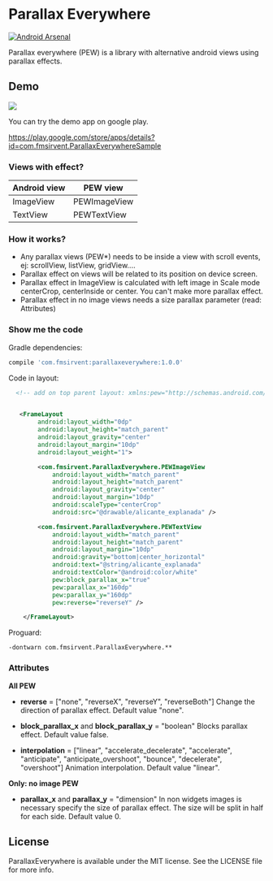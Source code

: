 # Parallax Everywhere #

[![Android Arsenal](https://img.shields.io/badge/Android%20Arsenal-ParallaxEverywhere-brightgreen.svg?style=flat)](https://android-arsenal.com/details/1/1213)

Parallax everywhere (PEW) is a library with alternative android views using parallax effects.

## Demo ##

![](https://raw.githubusercontent.com/Narfss/ParallaxEverywhere/master/parallax-everywhere-animation-optimize.gif)

You can try the demo app on google play.

https://play.google.com/store/apps/details?id=com.fmsirvent.ParallaxEverywhereSample

### Views with effect? ###

Android view | PEW view
--- | ---
ImageView | PEWImageView
TextView | PEWTextView

### How it works? ###

* Any parallax views (PEW*) needs to be inside a view with scroll events, ej: scrollView, listView, gridView....
* Parallax effect on views will be related to its position on device screen.
* Parallax effect in ImageView is calculated with left image in Scale mode centerCrop, centerInside or center. You can't make more parallax effect.
* Parallax effect in no image views needs a size parallax parameter (read:  Attributes)

### Show me the code ###

Gradle dependencies:

```groovy
compile 'com.fmsirvent:parallaxeverywhere:1.0.0'
```

Code in layout:

```xml
  <!-- add on top parent layout: xmlns:pew="http://schemas.android.com/apk/res-auto" -->


   <FrameLayout
        android:layout_width="0dp"
        android:layout_height="match_parent"
        android:layout_gravity="center"
        android:layout_margin="10dp"
        android:layout_weight="1">

        <com.fmsirvent.ParallaxEverywhere.PEWImageView
            android:layout_width="match_parent"
            android:layout_height="match_parent"
            android:layout_gravity="center"
            android:layout_margin="10dp"
            android:scaleType="centerCrop"
            android:src="@drawable/alicante_explanada" />

        <com.fmsirvent.ParallaxEverywhere.PEWTextView
            android:layout_width="match_parent"
            android:layout_height="match_parent"
            android:layout_margin="10dp"
            android:gravity="bottom|center_horizontal"
            android:text="@string/alicante_explanada"
            android:textColor="@android:color/white"
            pew:block_parallax_x="true"
            pew:parallax_x="160dp"
            pew:parallax_y="160dp"
            pew:reverse="reverseY" />

    </FrameLayout>

```

Proguard:

```
-dontwarn com.fmsirvent.ParallaxEverywhere.**
```

### Attributes ###

**All PEW**

* **reverse**  = ["none", "reverseX", "reverseY", "reverseBoth"]
  Change the direction of parallax effect. Default value "none".

* **block_parallax_x** and **block_parallax_y**  = "boolean"
  Blocks parallax effect. Default value false.

* **interpolation** = ["linear", "accelerate_decelerate", "accelerate", "anticipate", "anticipate_overshoot", "bounce", "decelerate", "overshoot"]
  Animation interpolation. Default value "linear".

**Only: no image PEW**

* **parallax_x** and **parallax_y** = "dimension"
In non widgets images is necessary specify the size of parallax effect. The size will be split in half for each side. Default value 0.

## License

ParallaxEverywhere is available under the MIT license. See the LICENSE file for more info.
